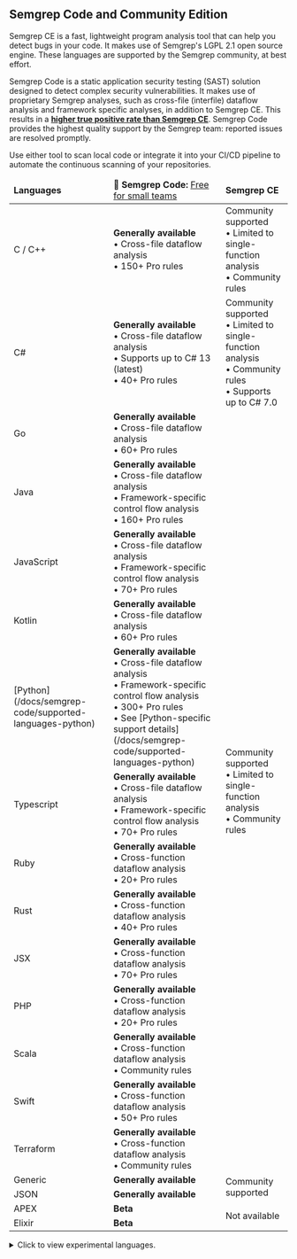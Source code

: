 
## Semgrep Code and Community Edition

Semgrep CE is a fast, lightweight program analysis tool that can help you detect bugs in your code. It makes use of Semgrep's LGPL 2.1 open source engine. These languages are supported by the Semgrep community, at best effort.

Semgrep Code is a static application security testing (SAST) solution designed to detect complex security vulnerabilities. It makes use of proprietary Semgrep analyses, such as cross-file (interfile) dataflow analysis and framework specific analyses, in addition to Semgrep CE. This results in a [**higher true positive rate than Semgrep CE**](/semgrep-pro-vs-oss). Semgrep Code provides the highest quality support by the Semgrep team: reported issues are resolved promptly.

Use either tool to scan local code or integrate it into your CI/CD pipeline to automate the continuous scanning of your repositories.

<div class="language-support-table">

<table>
    <thead><tr>
        <td><strong>Languages</strong></td>
        <td><strong>🚀 Semgrep Code:</strong> <a href="">Free for small teams</a></td>
        <td><strong>Semgrep CE</strong></td>
    </tr></thead>
    <tbody>
    <tr>
      <td>C / C++</td>
      <td><strong>Generally available</strong><br />
         • Cross-file dataflow analysis<br />
         • 150+ Pro rules </td>
      <td> Community supported <br />
         • Limited to single-function analysis<br />
         • Community rules </td>
    </tr>
    <tr>
      <td>C#</td>
      <td><strong>Generally available </strong><br />
         • Cross-file dataflow analysis<br />
         • Supports up to C# 13 (latest)<br />
         • 40+ Pro rules </td>
      <td> Community supported <br />
         • Limited to single-function analysis<br />
         • Community rules <br />
         • Supports up to C# 7.0</td>
    </tr>
    <tr>
      <td>Go</td>
      <td><strong>Generally available</strong><br />
         • Cross-file dataflow analysis<br />
         • 60+ Pro rules </td>
      <td rowspan='13'> Community supported <br />
         • Limited to single-function analysis<br />
         • Community rules </td>
    </tr>
    <tr>
      <td>Java</td>
      <td><strong>Generally available</strong><br />
         • Cross-file dataflow analysis<br />
         • Framework-specific control flow analysis<br />
         • 160+ Pro rules </td>
    </tr>
    <tr>
      <td>JavaScript</td>
      <td><strong>Generally available</strong><br />
         • Cross-file dataflow analysis<br />
         • Framework-specific control flow analysis<br />
         • 70+ Pro rules</td>
    </tr>
    <tr>
      <td>Kotlin</td>
      <td><strong>Generally available </strong><br />
         • Cross-file dataflow analysis<br />
         • 60+ Pro rules</td>
    </tr>
    <tr>
      <td>[Python](/docs/semgrep-code/supported-languages-python)</td>
      <td><strong>Generally available</strong><br />
         • Cross-file dataflow analysis<br />
         • Framework-specific control flow analysis<br />
         • 300+ Pro rules<br />
         • See [Python-specific support details](/docs/semgrep-code/supported-languages-python)</td>
    </tr>
    <tr>
      <td>Typescript</td>
      <td><strong>Generally available </strong><br />
         • Cross-file dataflow analysis<br />
         • Framework-specific control flow analysis<br />
         • 70+ Pro rules</td>
    </tr>
    <tr>
      <td>Ruby</td>
      <td><strong>Generally available </strong><br />
         • Cross-function dataflow analysis<br />
         • 20+ Pro rules</td>
    </tr>
     <tr>
      <td>Rust</td>
      <td><strong>Generally available </strong><br />
         • Cross-function dataflow analysis<br />
         • 40+ Pro rules</td>
    </tr>
    <tr>
      <td>JSX</td>
      <td><strong>Generally available </strong><br />
         • Cross-function dataflow analysis<br />
         • 70+ Pro rules</td>
    </tr>
    <tr>
      <td>PHP</td>
      <td><strong>Generally available </strong><br />
         • Cross-function dataflow analysis<br />
         • 20+ Pro rules</td>
    </tr>
     <tr>
      <td>Scala</td>
      <td><strong>Generally available </strong><br />
         • Cross-function dataflow analysis<br />
         • Community rules</td>
    </tr>
    <tr>
      <td>Swift</td>
      <td><strong>Generally available </strong><br />
         • Cross-function dataflow analysis<br />
         • 50+ Pro rules</td>
    </tr>
    <tr>
      <td>Terraform</td>
      <td><strong>Generally available</strong><br />
         • Cross-function dataflow analysis<br />
         • Community rules</td>
    </tr>
    <tr>
      <td>Generic</td>
      <td><strong>Generally available </strong></td>
      <td rowspan='2'>Community supported</td>
    </tr>
    <tr>
      <td>JSON</td>
      <td><strong>Generally available </strong></td>
    </tr>
    <tr>
      <td>APEX</td>
      <td><strong>Beta</strong></td>
      <td rowspan='2'>Not available</td>
    </tr>
    <tr>
      <td>Elixir</td>
      <td><strong>Beta</strong></td>
    </tr>
   </tbody>
</table>


<details>
 <summary>Click to view experimental languages.</summary>
- Bash
- Cairo
- Circom
- Clojure
- Dart
- Dockerfile
- Hack
- HTML
- Jsonnet
- Julia
- Lisp
- Lua
- Move on Aptos
- Move on Sui
- OCaml
- R
- Scheme
- Solidity
- YAML
- XML
</details>

</div>

<!--  For readability, please keep each column in alphabetical order. -->

